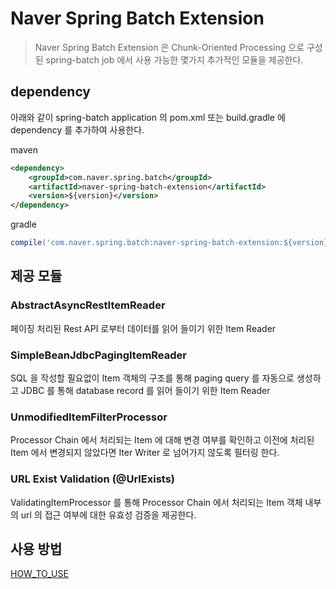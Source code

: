 # Naver Spring Batch Extension
> Naver Spring Batch Extension 은 Chunk-Oriented Processing 으로 구성된 spring-batch job 에서 사용 가능한 몇가지 추가적인 모듈을 제공한다.

## dependency
 아래와 같이 spring-batch application 의 pom.xml 또는 build.gradle 에 dependency 를 추가하여 사용한다.

maven
```xml
<dependency>
    <groupId>com.naver.spring.batch</groupId>
    <artifactId>naver-spring-batch-extension</artifactId>
    <version>${version}</version>
</dependency>
```
gradle
```groovy
compile('com.naver.spring.batch:naver-spring-batch-extension:${version}')
```

## 제공 모듈

### AbstractAsyncRestItemReader
 페이징 처리된 Rest API 로부터 데이터를 읽어 들이기 위한 Item Reader

### SimpleBeanJdbcPagingItemReader
 SQL 을 작성할 필요없이 Item 객체의 구조를 통해 paging query 를 자동으로 생성하고 JDBC 를 통해 database record 를 읽어 들이기 위한 Item Reader

### UnmodifiedItemFilterProcessor
 Processor Chain 에서 처리되는 Item 에 대해 변경 여부를 확인하고 이전에 처리된 Item 에서 변경되지 않았다면 Iter Writer 로 넘어가지 않도록 필터링 한다.

### URL Exist Validation (@UrlExists)
 ValidatingItemProcessor 를 통해 Processor Chain 에서 처리되는 Item 객체 내부의 url 의 접근 여부에 대한 유효성 검증을 제공한다.

## 사용 방법

 [HOW_TO_USE](docs/HOW_TO_USE.md)
